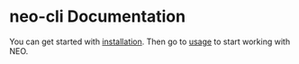 # neo-cli Documentation


You can get started with [installation](instalation.md). Then go to
[usage](usage.md) to start working with NEO.
